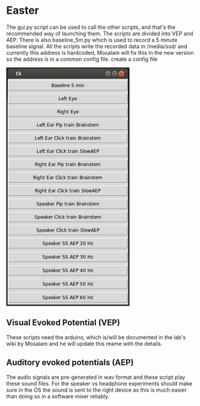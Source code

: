 Easter
======

The gui.py script can be used to call the other scripts, and that's the recommended way of launching them. The scripts are divided into VEP and AEP. There is also baseline_5m.py which is used to record a 5 minute baseline signal.
All the scripts write the recorded data in /media/ssd/ and currently this address is hardcoded, Mosalam will fix this in the new version so the address is in a common config file. create a config file

![GUI screenshot](./doc/screenshot.png)


Visual Evoked Potential (VEP)
-----------------------------

These scripts need the arduino, which is/will be documented in the lab's wiki by Mosalam and he will update this reame with the details.



Auditory evoked potentials (AEP)
--------------------------------

The audio signals are pre-generated in wav format and these script play these sound files. For the speaker vs headphone experiments should make sure in the OS the sound is sent to the right device as this is much easier than doing so in a software mixer reliably.


